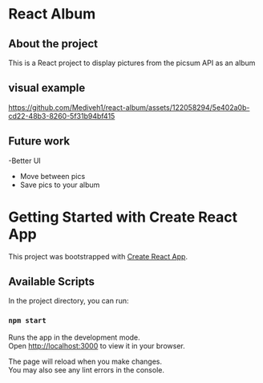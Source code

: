 # React Album

## About the project

This is a React project to display pictures from the picsum API as an album

## visual example 

https://github.com/Mediveh1/react-album/assets/122058294/5e402a0b-cd22-48b3-8260-5f31b94bf415


## Future work
-Better UI
- Move between pics
- Save pics to your album



# Getting Started with Create React App

This project was bootstrapped with [Create React App](https://github.com/facebook/create-react-app).

## Available Scripts

In the project directory, you can run:

### `npm start`

Runs the app in the development mode.\
Open [http://localhost:3000](http://localhost:3000) to view it in your browser.

The page will reload when you make changes.\
You may also see any lint errors in the console.

